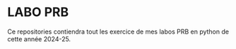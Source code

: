 # LABO PRB

Ce repositories contiendra tout les exercice de mes labos PRB en python de cette année 2024-25.


